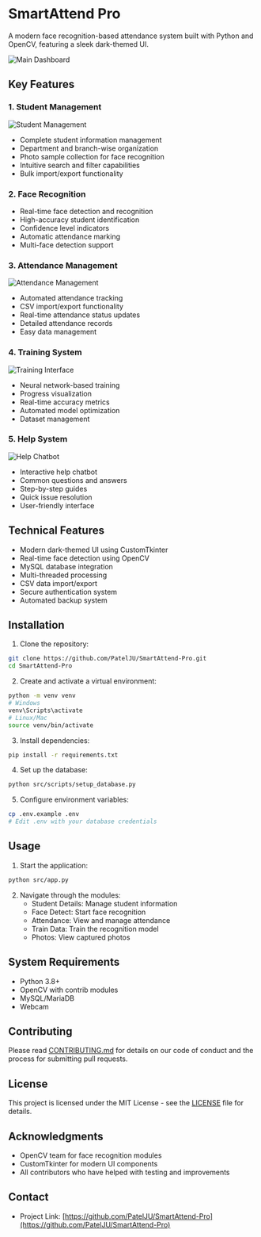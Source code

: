 # SmartAttend Pro

A modern face recognition-based attendance system built with Python and OpenCV, featuring a sleek dark-themed UI.

![Main Dashboard](.github/assets/main_dashboard.png)

## Key Features

### 1. Student Management
![Student Management](.github/assets/student_management.png)
- Complete student information management
- Department and branch-wise organization
- Photo sample collection for face recognition
- Intuitive search and filter capabilities
- Bulk import/export functionality

### 2. Face Recognition
- Real-time face detection and recognition
- High-accuracy student identification
- Confidence level indicators
- Automatic attendance marking
- Multi-face detection support

### 3. Attendance Management
![Attendance Management](.github/assets/attendance_management.png)
- Automated attendance tracking
- CSV import/export functionality
- Real-time attendance status updates
- Detailed attendance records
- Easy data management

### 4. Training System
![Training Interface](.github/assets/train_data.png)
- Neural network-based training
- Progress visualization
- Real-time accuracy metrics
- Automated model optimization
- Dataset management

### 5. Help System
![Help Chatbot](.github/assets/help_chatbot.png)
- Interactive help chatbot
- Common questions and answers
- Step-by-step guides
- Quick issue resolution
- User-friendly interface

## Technical Features

- Modern dark-themed UI using CustomTkinter
- Real-time face detection using OpenCV
- MySQL database integration
- Multi-threaded processing
- CSV data import/export
- Secure authentication system
- Automated backup system

## Installation

1. Clone the repository:
```bash
git clone https://github.com/PatelJU/SmartAttend-Pro.git
cd SmartAttend-Pro
```

2. Create and activate a virtual environment:
```bash
python -m venv venv
# Windows
venv\Scripts\activate
# Linux/Mac
source venv/bin/activate
```

3. Install dependencies:
```bash
pip install -r requirements.txt
```

4. Set up the database:
```bash
python src/scripts/setup_database.py
```

5. Configure environment variables:
```bash
cp .env.example .env
# Edit .env with your database credentials
```

## Usage

1. Start the application:
```bash
python src/app.py
```

2. Navigate through the modules:
   - Student Details: Manage student information
   - Face Detect: Start face recognition
   - Attendance: View and manage attendance
   - Train Data: Train the recognition model
   - Photos: View captured photos

## System Requirements

- Python 3.8+
- OpenCV with contrib modules
- MySQL/MariaDB
- Webcam

## Contributing

Please read [CONTRIBUTING.md](CONTRIBUTING.md) for details on our code of conduct and the process for submitting pull requests.

## License

This project is licensed under the MIT License - see the [LICENSE](LICENSE) file for details.

## Acknowledgments

- OpenCV team for face recognition modules
- CustomTkinter for modern UI components
- All contributors who have helped with testing and improvements

## Contact

- Project Link: [https://github.com/PatelJU/SmartAttend-Pro](https://github.com/PatelJU/SmartAttend-Pro) 